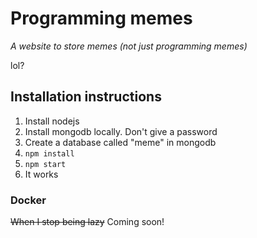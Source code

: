 # Programming memes
*A website to store memes (not just programming memes)*

lol?

## Installation instructions

1. Install nodejs
2. Install mongodb locally. Don't give a password
3. Create a database called "meme" in mongodb 
4. `npm install`
5. `npm start`
6. It works

### Docker
~~When I stop being lazy~~ Coming soon!
